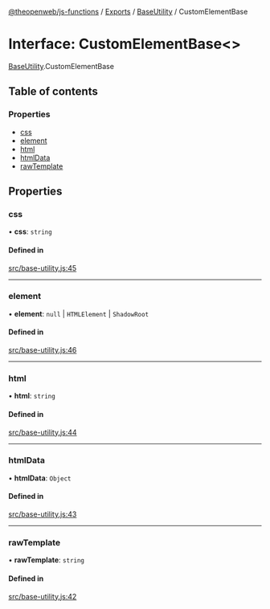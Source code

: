 [@theopenweb/js-functions](../README.md) / [Exports](../modules.md) / [BaseUtility](../modules/BaseUtility.md) / CustomElementBase

# Interface: CustomElementBase<\>

[BaseUtility](../modules/BaseUtility.md).CustomElementBase

## Table of contents

### Properties

- [css](BaseUtility.CustomElementBase.md#css)
- [element](BaseUtility.CustomElementBase.md#element)
- [html](BaseUtility.CustomElementBase.md#html)
- [htmlData](BaseUtility.CustomElementBase.md#htmldata)
- [rawTemplate](BaseUtility.CustomElementBase.md#rawtemplate)

## Properties

### css

• **css**: `string`

#### Defined in

[src/base-utility.js:45](https://github.com/theopenwebjp/js-functions/blob/cc8d337/src/base-utility.js#L45)

___

### element

• **element**: ``null`` \| `HTMLElement` \| `ShadowRoot`

#### Defined in

[src/base-utility.js:46](https://github.com/theopenwebjp/js-functions/blob/cc8d337/src/base-utility.js#L46)

___

### html

• **html**: `string`

#### Defined in

[src/base-utility.js:44](https://github.com/theopenwebjp/js-functions/blob/cc8d337/src/base-utility.js#L44)

___

### htmlData

• **htmlData**: `Object`

#### Defined in

[src/base-utility.js:43](https://github.com/theopenwebjp/js-functions/blob/cc8d337/src/base-utility.js#L43)

___

### rawTemplate

• **rawTemplate**: `string`

#### Defined in

[src/base-utility.js:42](https://github.com/theopenwebjp/js-functions/blob/cc8d337/src/base-utility.js#L42)
